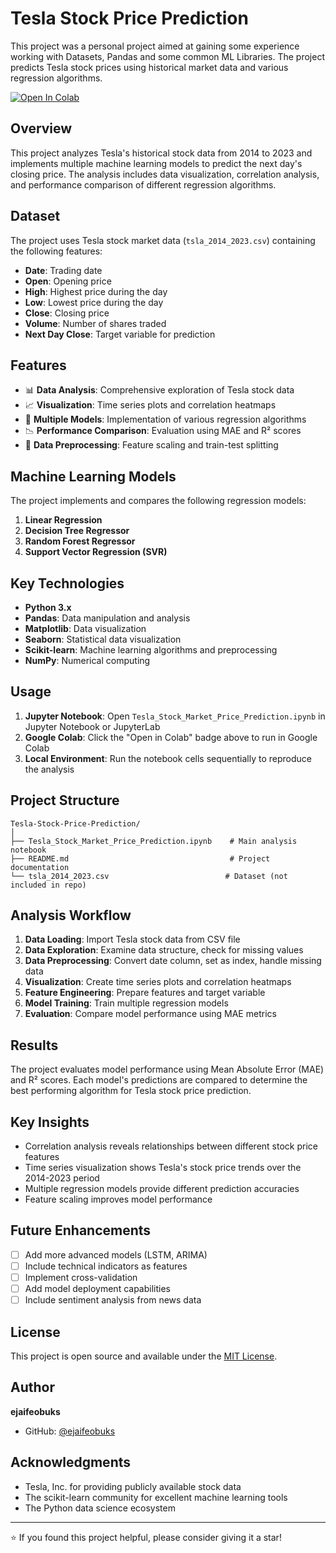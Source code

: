 # Tesla Stock Price Prediction
This project was a personal project aimed at gaining some experience working with Datasets, Pandas and some common ML Libraries. The project predicts Tesla stock prices using historical market data and various regression algorithms.

[![Open In Colab](https://colab.research.google.com/assets/colab-badge.svg)](https://colab.research.google.com/github/ejaifeobuks/Tesla-Stock-Price-Prediction/blob/main/Tesla_Stock_Market_Price_Prediction.ipynb)

## Overview

This project analyzes Tesla's historical stock data from 2014 to 2023 and implements multiple machine learning models to predict the next day's closing price. The analysis includes data visualization, correlation analysis, and performance comparison of different regression algorithms.

## Dataset

The project uses Tesla stock market data (`tsla_2014_2023.csv`) containing the following features:

- **Date**: Trading date
- **Open**: Opening price
- **High**: Highest price during the day
- **Low**: Lowest price during the day
- **Close**: Closing price
- **Volume**: Number of shares traded
- **Next Day Close**: Target variable for prediction

## Features

- 📊 **Data Analysis**: Comprehensive exploration of Tesla stock data
- 📈 **Visualization**: Time series plots and correlation heatmaps
- 🤖 **Multiple Models**: Implementation of various regression algorithms
- 📉 **Performance Comparison**: Evaluation using MAE and R² scores
- 🔄 **Data Preprocessing**: Feature scaling and train-test splitting

## Machine Learning Models

The project implements and compares the following regression models:

1. **Linear Regression**
2. **Decision Tree Regressor**
3. **Random Forest Regressor**
4. **Support Vector Regression (SVR)**

## Key Technologies

- **Python 3.x**
- **Pandas**: Data manipulation and analysis
- **Matplotlib**: Data visualization
- **Seaborn**: Statistical data visualization
- **Scikit-learn**: Machine learning algorithms and preprocessing
- **NumPy**: Numerical computing

## Usage

1. **Jupyter Notebook**: Open `Tesla_Stock_Market_Price_Prediction.ipynb` in Jupyter Notebook or JupyterLab
2. **Google Colab**: Click the "Open in Colab" badge above to run in Google Colab
3. **Local Environment**: Run the notebook cells sequentially to reproduce the analysis

## Project Structure

```
Tesla-Stock-Price-Prediction/
│
├── Tesla_Stock_Market_Price_Prediction.ipynb    # Main analysis notebook
├── README.md                                    # Project documentation
└── tsla_2014_2023.csv                          # Dataset (not included in repo)
```

## Analysis Workflow

1. **Data Loading**: Import Tesla stock data from CSV file
2. **Data Exploration**: Examine data structure, check for missing values
3. **Data Preprocessing**: Convert date column, set as index, handle missing data
4. **Visualization**: Create time series plots and correlation heatmaps
5. **Feature Engineering**: Prepare features and target variable
6. **Model Training**: Train multiple regression models
7. **Evaluation**: Compare model performance using MAE metrics

## Results

The project evaluates model performance using Mean Absolute Error (MAE) and R² scores. Each model's predictions are compared to determine the best performing algorithm for Tesla stock price prediction.

## Key Insights

- Correlation analysis reveals relationships between different stock price features
- Time series visualization shows Tesla's stock price trends over the 2014-2023 period
- Multiple regression models provide different prediction accuracies
- Feature scaling improves model performance

## Future Enhancements

- [ ] Add more advanced models (LSTM, ARIMA)
- [ ] Include technical indicators as features
- [ ] Implement cross-validation
- [ ] Add model deployment capabilities
- [ ] Include sentiment analysis from news data

## License

This project is open source and available under the [MIT License](LICENSE).

## Author

**ejaifeobuks**

- GitHub: [@ejaifeobuks](https://github.com/ejaifeobuks)

## Acknowledgments

- Tesla, Inc. for providing publicly available stock data
- The scikit-learn community for excellent machine learning tools
- The Python data science ecosystem

---

⭐ If you found this project helpful, please consider giving it a star!
